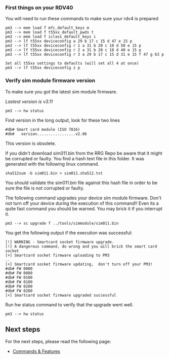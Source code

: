 ### First things on your RDV40
You will need to run these commands to make sure your rdv4 is prepared
```
pm3 --> mem load f mfc_default_keys m
pm3 --> mem load f t55xx_default_pwds t
pm3 --> mem load f iclass_default_keys i
pm3 --> lf t55xx deviceconfig a 29 b 17 c 15 d 47 e 15 p
pm3 --> lf t55xx deviceconfig r 1 a 31 b 20 c 18 d 50 e 15 p
pm3 --> lf t55xx deviceconfig r 2 a 31 b 20 c 18 d 40 e 15 p
pm3 --> lf t55xx deviceconfig r 3 a 29 b 17 c 15 d 31 e 15 f 47 g 63 p

Set all t55xx settings to defaults (will set all 4 at once)
pm3 --> lf t55xx deviceconfig z p
```

### Verify sim module firmware version

To make sure you got the latest sim module firmware.

_Lastest version is v3.11_

```
pm3 --> hw status
```

Find version in the long output,  look for these two lines

```
#db# Smart card module (ISO 7816)
#db#   version.................v2.06
```

This version is obsolete.

If you didn't download sim011.bin from the RRG Repo be aware that it might be corrupted or faulty.
You find a hash text file in this folder.   It was generated with the following linux command.

```
sha512sum -b sim011.bin > sim011.sha512.txt
```

You should validate the sim011.bin file against this hash file in order to be sure the file is not corrupted or faulty.

The following command upgrades your device sim module firmware.
Don't not turn off your device during the execution of this command!!
Even its a quite fast command you should be warned.  You may brick it if you interrupt it.

```
pm3 --> sc upgrade f ../tools/simmodule/sim011.bin 
```

You get the following output if the execution was successful:

```
[!] WARNING - Smartcard socket firmware upgrade.
[!] A dangerous command, do wrong and you will brick the smart card socket
[+] Smartcard socket firmware uploading to PM3
..
[+] Smartcard socket firmware updating,  don't turn off your PM3!
#db# FW 0000
#db# FW 0080
#db# FW 0100
#db# FW 0180
#db# FW 0200
#db# FW 0280
[+] Smartcard socket firmware upgraded successful        
```

Run hw status command to verify that the upgrade went well.

```
pm3 --> hw status
```

## Next steps

For the next steps, please read the following page:

* [Commands & Features](/doc/md/Use_of_Proxmark/3_Commands-and-Features.md)
 
